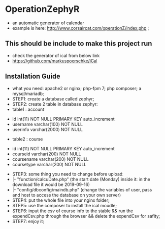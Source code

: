# OperationZephyR
+ an automatic generator of calendar
+ example is here: http://www.corsaircat.com/operationZ/index.php ;

## This should be include to make this project run
* check the generator of ical from below link
* https://github.com/markuspoerschke/iCal

## Installation Guide
* what you need: apache2 or nginx; php-fpm 7; php composer; a mysql/mariadb;
* STEP1: create a database called zephyr;
* STEP2: create 2 table in database zephyr:
* table1 : account
+ id int(11) NOT NULL PRIMARY KEY auto_increment
+ username varchar(100) NOT NULL
+ userinfo varchar(2000) NOT NULL
* table2 : course
+ id int(11) NOT NULL PRIMARY KEY auto_increment
+ courseid varchar(200) NOT NULL
+ coursename varchar(200) NOT NULL
+ coursetype varchar(200) NOT NULL
* STEP3: some thing you need to change before upload: 
* |- "function/calcuDate.php" (the start date (Monday) inside it: in the download file it would be 2019-09-16)
* |- "config/dbconfig/maindb.php" (change the variables of user, pass and host to access the database on your own server)
* STEP4: put the whole file into your nginx folder;
* STEP5: use the composer to install the ical moudle;
* STEP6: input the csv of course info to the stable && run the expendCsv.php through the browser && delete the expendCsv for safity;
* STEP7: enjoy it;
